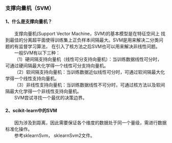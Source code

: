 ### 支撑向量机（SVM）
#### 1、什么是支撑向量机？
&emsp;&emsp;支撑向量机(Support Vector Machine，SVM)的基本模型是在特征空间上
找到最佳的分离超平面使得训练集上正负样本间隔最大。SVM是用来解决二分类问题的有监督学习算法，
在引入了核方法之后SVM也可以用来解决非线性问题。  
&emsp;&emsp;一般SVM有以下三种：  
&emsp;&emsp;（1）硬间隔支持向量机（线性可分支持向量机）：当训练数据线性可分时，
可通过硬间隔最大化学得一个线性可分支持向量机。  
&emsp;&emsp;（2）软间隔支持向量机：当训练数据近似线性可分时，可通过软间隔最大化学得一个线性支持向量机。  
&emsp;&emsp;（3）非线性支持向量机：当训练数据线性不可分时，可通过核方法以及软间隔最大化学得一个非线性支持向量机。  
&emsp;&emsp;SVM尝试寻找一个最优的决策边界。

#### 2、scikit-learn中的SVM
&emsp;&emsp;因为涉及到距离，因此需要保证各个维度的数据处于同一个量级，需进行数据标准化操作。   
&emsp;&emsp;参考sklearnSvm， sklearnSvm2文件。
